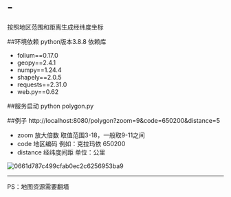 # -
按照地区范围和距离生成经纬度坐标

##环境依赖
python版本3.8.8
依赖库
- folium==0.17.0
- geopy==2.4.1
- numpy==1.24.4
- shapely==2.0.5
- requests==2.31.0
- web.py==0.62

##服务启动
python polygon.py

##例子
http://localhost:8080/polygon?zoom=9&code=650200&distance=5
- zoom	放大倍数	取值范围3-18，一般取9-11之间
- code	地区编码	例如：克拉玛依 650200
- distance	经纬度间距	单位：公里

![0661d787c499cfab0ec2c6256953ba9](https://github.com/user-attachments/assets/72b664fa-7896-4fa4-b006-eaed5d63071e)

---
PS：地图资源需要翻墙

